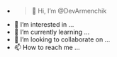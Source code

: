 - >👋 Hi, I’m @DevArmenchik
- 👀 I’m interested in ...
- 🌱 I’m currently learning ...
- 💞️ I’m looking to collaborate on ...
- 📫 How to reach me ...

<!---
DevArmenchik/DevArmenchik is a ✨ special ✨ repository because its `README.md` (this file) appears on your GitHub profile.
You can click the Preview link to take a look at your changes.
--->
